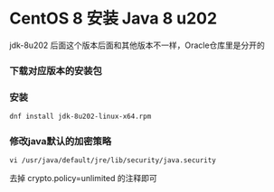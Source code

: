 # CentOS 8 安装 Java 8 u202 

jdk-8u202 后面这个版本后面和其他版本不一样，Oracle仓库里是分开的

### 下载对应版本的安装包

### 安装
```bash
dnf install jdk-8u202-linux-x64.rpm
```

### 修改java默认的加密策略
```
vi /usr/java/default/jre/lib/security/java.security 
```

去掉 crypto.policy=unlimited 的注释即可
